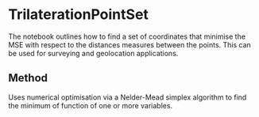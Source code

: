 # TrilaterationPointSet
The notebook outlines how to find a set of coordinates that minimise the MSE with respect to the distances measures between the points. This can be used for surveying and geolocation applications.

## Method
Uses numerical optimisation via a Nelder-Mead simplex algorithm to find the minimum of function of one or more variables.
